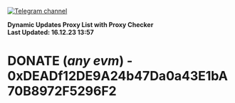 [![Telegram channel](https://img.shields.io/endpoint?url=https://runkit.io/damiankrawczyk/telegram-badge/branches/master?url=https://t.me/n4z4v0d)](https://t.me/n4z4v0d) 

**Dynamic Updates Proxy List with Proxy Checker**  
**Last Updated: 16.12.23 13:57**

# DONATE (_any evm_) - 0xDEADf12DE9A24b47Da0a43E1bA70B8972F5296F2

